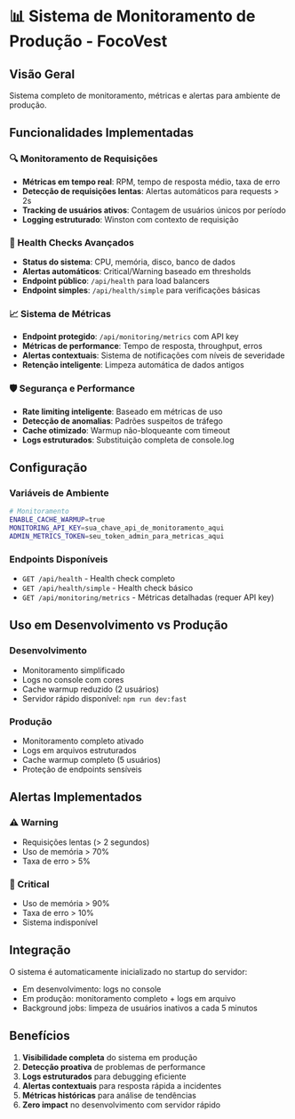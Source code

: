 # 📊 Sistema de Monitoramento de Produção - FocoVest

## Visão Geral
Sistema completo de monitoramento, métricas e alertas para ambiente de produção.

## Funcionalidades Implementadas

### 🔍 Monitoramento de Requisições
- **Métricas em tempo real**: RPM, tempo de resposta médio, taxa de erro
- **Detecção de requisições lentas**: Alertas automáticos para requests > 2s
- **Tracking de usuários ativos**: Contagem de usuários únicos por período
- **Logging estruturado**: Winston com contexto de requisição

### 🏥 Health Checks Avançados
- **Status do sistema**: CPU, memória, disco, banco de dados
- **Alertas automáticos**: Critical/Warning baseado em thresholds
- **Endpoint público**: `/api/health` para load balancers
- **Endpoint simples**: `/api/health/simple` para verificações básicas

### 📈 Sistema de Métricas
- **Endpoint protegido**: `/api/monitoring/metrics` com API key
- **Métricas de performance**: Tempo de resposta, throughput, erros
- **Alertas contextuais**: Sistema de notificações com níveis de severidade
- **Retenção inteligente**: Limpeza automática de dados antigos

### 🛡️ Segurança e Performance
- **Rate limiting inteligente**: Baseado em métricas de uso
- **Detecção de anomalias**: Padrões suspeitos de tráfego
- **Cache otimizado**: Warmup não-bloqueante com timeout
- **Logs estruturados**: Substituição completa de console.log

## Configuração

### Variáveis de Ambiente
```bash
# Monitoramento
ENABLE_CACHE_WARMUP=true
MONITORING_API_KEY=sua_chave_api_de_monitoramento_aqui
ADMIN_METRICS_TOKEN=seu_token_admin_para_metricas_aqui
```

### Endpoints Disponíveis
- `GET /api/health` - Health check completo
- `GET /api/health/simple` - Health check básico  
- `GET /api/monitoring/metrics` - Métricas detalhadas (requer API key)

## Uso em Desenvolvimento vs Produção

### Desenvolvimento
- Monitoramento simplificado
- Logs no console com cores
- Cache warmup reduzido (2 usuários)
- Servidor rápido disponível: `npm run dev:fast`

### Produção
- Monitoramento completo ativado
- Logs em arquivos estruturados
- Cache warmup completo (5 usuários)
- Proteção de endpoints sensíveis

## Alertas Implementados

### ⚠️ Warning
- Requisições lentas (> 2 segundos)
- Uso de memória > 70%
- Taxa de erro > 5%

### 🚨 Critical
- Uso de memória > 90%
- Taxa de erro > 10%
- Sistema indisponível

## Integração

O sistema é automaticamente inicializado no startup do servidor:
- Em desenvolvimento: logs no console
- Em produção: monitoramento completo + logs em arquivo
- Background jobs: limpeza de usuários inativos a cada 5 minutos

## Benefícios

1. **Visibilidade completa** do sistema em produção
2. **Detecção proativa** de problemas de performance
3. **Logs estruturados** para debugging eficiente
4. **Alertas contextuais** para resposta rápida a incidentes
5. **Métricas históricas** para análise de tendências
6. **Zero impact** no desenvolvimento com servidor rápido